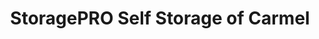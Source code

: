 ---
title: "StoragePRO Self Storage of Carmel"
url: /carmel/storagepro-self-storage-of-carmel/
shop: storage rental
---